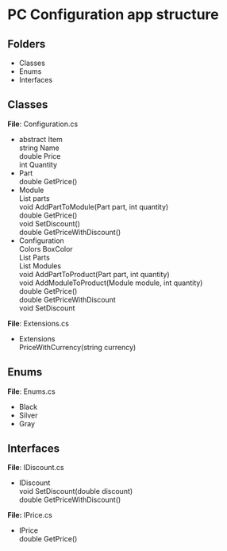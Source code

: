 # PC Configuration app structure <br />

## Folders <br />
* Classes <br />
* Enums <br />
* Interfaces <br />

## Classes <br />
**File**: Configuration.cs <br />
* abstract Item <br />
  string Name <br />
  double Price <br />
  int Quantity <br />
* Part <br />
  double GetPrice() <br />
* Module <br />
  List<Part> parts <br />
  void AddPartToModule(Part part, int quantity) <br />
  double GetPrice()<br />
  void SetDiscount()<br />
  double GetPriceWithDiscount()<br />
* Configuration <br />
  Colors BoxColor <br />
  List<Part> Parts <br />
  List<Module> Modules <br />
  void AddPartToProduct(Part part, int quantity)<br />
  void AddModuleToProduct(Module module, int quantity)<br />
  double GetPrice()<br />
  double GetPriceWithDiscount<br />
  void SetDiscount<br />

**File**: Extensions.cs <br />
* Extensions <br />
  PriceWithCurrency(string currency)<br />

## Enums <br />
**File**: Enums.cs <br />
  * Black <br />
  * Silver <br />
  * Gray <br />

## Interfaces <br />
**File**: IDiscount.cs <br />
* IDiscount <br />
   void SetDiscount(double discount)<br />
   double GetPriceWithDiscount()<br />

**File:** IPrice.cs <br />
* IPrice <br />
   double GetPrice()<br />
   